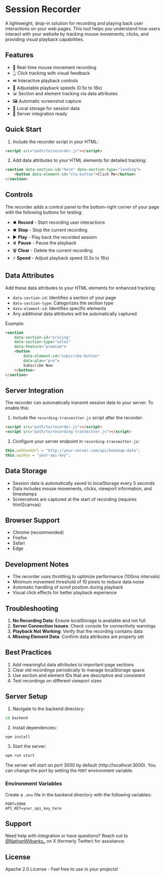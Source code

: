 # Session Recorder

A lightweight, drop-in solution for recording and playing back user interactions on your web pages. This tool helps you understand how users interact with your website by tracking mouse movements, clicks, and providing visual playback capabilities.

## Features

- 🎥 Real-time mouse movement recording
- 👆 Click tracking with visual feedback
- ⏯️ Interactive playback controls
- 🔄 Adjustable playback speeds (0.5x to 16x)
- 📊 Section and element tracking via data attributes
- 🖼️ Automatic screenshot capture
- 💾 Local storage for session data
- 🔌 Server integration ready

## Quick Start

1. Include the recorder script in your HTML:
```html
<script src="path/to/recorder.js"></script>
```

2. Add data attributes to your HTML elements for detailed tracking:
```html
<section data-section-id="hero" data-section-type="landing">
    <button data-element-id="cta-button">Click Me</button>
</section>
```

## Controls

The recorder adds a control panel to the bottom-right corner of your page with the following buttons for testing:

- ⏺️ **Record** - Start recording user interactions
- ⏹️ **Stop** - Stop the current recording
- ▶️ **Play** - Play back the recorded session
- ⏸️ **Pause** - Pause the playback
- 🗑️ **Clear** - Delete the current recording
- ⚡ **Speed** - Adjust playback speed (0.5x to 16x)

## Data Attributes

Add these data attributes to your HTML elements for enhanced tracking:

- `data-section-id`: Identifies a section of your page
- `data-section-type`: Categorizes the section type
- `data-element-id`: Identifies specific elements
- Any additional data attributes will be automatically captured

Example:
```html
<section 
    data-section-id="pricing" 
    data-section-type="sales"
    data-feature="premium">
    <button 
        data-element-id="subscribe-button"
        data-plan="pro">
        Subscribe Now
    </button>
</section>
```

## Server Integration

The recorder can automatically transmit session data to your server. To enable this:

1. Include the `recording-transmitter.js` script after the recorder:
```html
<script src="path/to/recorder.js"></script>
<script src="path/to/recording-transmitter.js"></script>
```

2. Configure your server endpoint in `recording-transmitter.js`:
```javascript
this.webhookUrl = "http://your-server.com/api/heatmap-data";
this.apiKey = "your-api-key";
```

## Data Storage

- Session data is automatically saved to localStorage every 5 seconds
- Data includes mouse movements, clicks, viewport information, and timestamps
- Screenshots are captured at the start of recording (requires html2canvas)

## Browser Support

- Chrome (recommended)
- Firefox
- Safari
- Edge

## Development Notes

- The recorder uses throttling to optimize performance (100ms intervals)
- Minimum movement threshold of 10 pixels to reduce data noise
- Automatic handling of scroll position during playback
- Visual click effects for better playback experience

## Troubleshooting

1. **No Recording Data**: Ensure localStorage is available and not full
2. **Server Connection Issues**: Check console for connectivity warnings
3. **Playback Not Working**: Verify that the recording contains data
4. **Missing Element Data**: Confirm data attributes are properly set

## Best Practices

1. Add meaningful data attributes to important page sections
2. Clear old recordings periodically to manage localStorage space
3. Use section and element IDs that are descriptive and consistent
4. Test recordings on different viewport sizes

## Server Setup

1. Navigate to the backend directory:
```bash
cd backend
```

2. Install dependencies:
```bash
npm install
```

3. Start the server:
```bash
npm run start
```

The server will start on port 3000 by default (http://localhost:3000). You can change the port by setting the `PORT` environment variable.

### Environment Variables

Create a `.env` file in the backend directory with the following variables:
```env
PORT=3000
API_KEY=your_api_key_here
```

## Support

Need help with integration or have questions? Reach out to [@NathanWilbanks_](https://x.com/NathanWilbanks_) on X (formerly Twitter) for assistance.

## License

Apache 2.0 License - Feel free to use in your projects!
